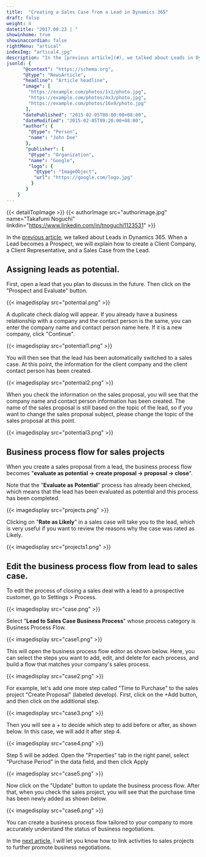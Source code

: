 ```yaml
---
title:  "Creating a Sales Case from a Lead in Dynamics 365"
draft: false
weight: 4
datetitle: "2017.08.23 | "
showinhome: true
showinaccordian: false
rightMenu: "artical"
indexImg: "artical4.jpg"
description: "In the [previous article](#), we talked about Leads in Dynamics 365. When a Lead becomes a Prospect, we will explain how to create a Client Company, a Client Representative, and a Sales Case from the Lead."
jsonld: {
      "@context": "https://schema.org",
      "@type": "NewsArticle",
      "headline": "Article headline",
      "image": [
        "https://example.com/photos/1x1/photo.jpg",
        "https://example.com/photos/4x3/photo.jpg",
        "https://example.com/photos/16x9/photo.jpg"
       ],
      "datePublished": "2015-02-05T08:00:00+08:00",
      "dateModified": "2015-02-05T09:20:00+08:00",
      "author": {
        "@type": "Person",
        "name": "John Doe"
       },
       "publisher": {
        "@type": "Organization",
        "name": "Google",
        "logo": {
          "@type": "ImageObject",
          "url": "https://google.com/logo.jpg"
         }
       }
    }
---
```

{{< detailTopImage >}}
{{< authorImage src="authorimage.jpg" name="Takafumi Noguchi" linkdin="https://www.linkedin.com/in/tnoguchi1123531" >}}
<!-- Intro  -->
In the [previous article](#), we talked about Leads in Dynamics 365. When a Lead becomes a Prospect, we will explain how to create a Client Company, a Client Representative, and a Sales Case from the Lead.

## Assigning leads as potential.
First, open a lead that you plan to discuss in the future. Then click on the "Prospect and Evaluate" button.
<!-- Image= potential.png -->
{{< imagedisplay src="potential.png" >}}

A duplicate check dialog will appear. If you already have a business relationship with a company and the contact person is the same, you can enter the company name and contact person name here. If it is a new company, click "Continue".
<!-- Image= potential1.png -->
{{< imagedisplay src="potential1.png" >}}

You will then see that the lead has been automatically switched to a sales case. At this point, the information for the client company and the client contact person has been created.
<!-- Image= potential2.png -->
{{< imagedisplay src="potential2.png" >}}

When you check the information on the sales proposal, you will see that the company name and contact person information has been created. The name of the sales proposal is still based on the topic of the lead, so if you want to change the sales proposal subject, please change the topic of the sales proposal at this point.
<!-- Image= potential3.png -->
{{< imagedisplay src="potential3.png" >}}

## Business process flow for sales projects
When you create a sales proposal from a lead, the business process flow becomes "**evaluate as potential → create proposal → proposal → close**".

Note that the "**Evaluate as Potential**" process has already been checked, which means that the lead has been evaluated as potential and this process has been completed.
<!-- Image= projects.png -->
{{< imagedisplay src="projects.png" >}}

Clicking on "**Rate as Likely**" in a sales case will take you to the lead, which is very useful if you want to review the reasons why the case was rated as Likely.
<!-- Image= projects1.png -->
{{< imagedisplay src="projects1.png" >}}

## Edit the business process flow from lead to sales case.
To edit the process of closing a sales deal with a lead to a prospective customer, go to Settings > Process.
<!-- Image= case.png -->
{{< imagedisplay src="case.png" >}}

Select "**Lead to Sales Case Business Process**" whose process category is Business Process Flow.
<!-- Image= case1.png -->
{{< imagedisplay src="case1.png" >}}

This will open the business process flow editor as shown below. Here, you can select the steps you want to add, edit, and delete for each process, and build a flow that matches your company's sales process.
<!-- Image= case2.png -->
{{< imagedisplay src="case2.png" >}}

For example, let's add one more step called "Time to Purchase" to the sales project "Create Proposal" (labeled develop). First, click on the +Add button, and then click on the additional step.
<!-- Image= case3.png -->
{{< imagedisplay src="case3.png" >}}

Then you will see a + to decide which step to add before or after, as shown below. In this case, we will add it after step 4.
<!-- Image= case4.png -->
{{< imagedisplay src="case4.png" >}}

Step 5 will be added. Open the "Properties" tab in the right panel, select "Purchase Period" in the data field, and then click Apply
<!-- Image= case5.png -->
{{< imagedisplay src="case5.png" >}}

Now click on the "Update" button to update the business process flow. After that, when you check the sales project, you will see that the purchase time has been newly added as shown below.
<!-- Image= case6.png -->
{{< imagedisplay src="case6.png" >}}

You can create a business process flow tailored to your company to more accurately understand the status of business negotiations.

In the [next article](https://www.andaze.com/ja/dynamics365/supporting-sales-with-dynamics-365/p1036/), I will let you know how to link activities to sales projects to further promote business negotiations.